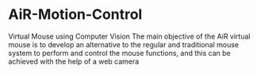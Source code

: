 # AiR-Motion-Control
Virtual Mouse using Computer Vision
The main objective of the AiR virtual mouse is to develop an alternative to the regular and traditional
mouse system to perform and control the mouse functions, and 
this can be achieved with the help of a web camera 
